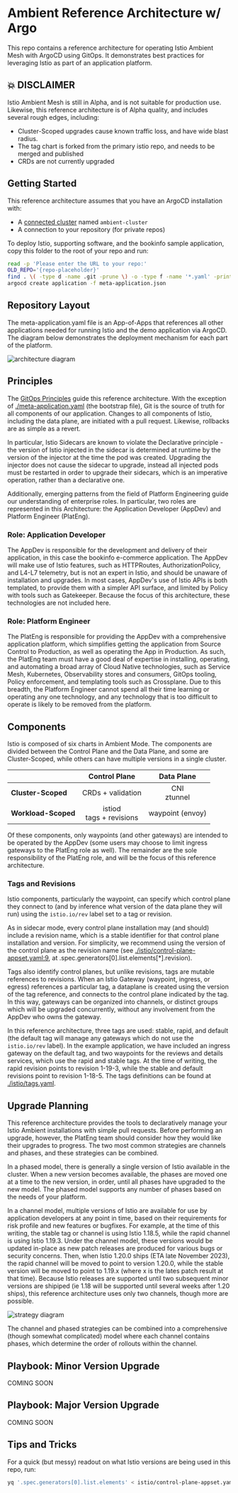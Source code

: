# Ambient Reference Architecture w/ Argo

This repo contains a reference architecture for operating Istio Ambient Mesh with ArgoCD using GitOps.  It demonstrates best practices for leveraging Istio as part of an application platform.

## :boom: DISCLAIMER

Istio Ambient Mesh is still in Alpha, and is not suitable for production use.  Likewise, this reference architecture is of Alpha quality, and includes several rough edges, including:
 * Cluster-Scoped upgrades cause known traffic loss, and have wide blast radius.
 * The tag chart is forked from the primary istio repo, and needs to be merged and published
 * CRDs are not currently upgraded

## Getting Started

This reference architecture assumes that you have an ArgoCD installation with:
 * A [connected cluster](https://argo-cd.readthedocs.io/en/stable/user-guide/commands/argocd_cluster/) named `ambient-cluster`
 * A connection to your repository (for private repos)

To deploy Istio, supporting software, and the bookinfo sample application, copy this folder to the root of your repo and run:

```bash
read -p 'Please enter the URL to your repo:'
OLD_REPO='{repo-placeholder}'
find . \( -type d -name .git -prune \) -o -type f -name '*.yaml' -print0 | xargs -0 sed -i s,$OLD_REPO,$NEW_REPO,g
argocd create application -f meta-application.json
```

## Repository Layout

The meta-application.yaml file is an App-of-Apps that references all other applications needed for running Istio and the demo application via ArgoCD.  The diagram below demonstrates the deployment mechanism for each part of the platform.

![architecture diagram][layout]

## Principles

The [GitOps Principles](https://opengitops.dev/) guide this reference architecture.  With the exception of [./meta-application.yaml](./meta-application.yaml) (the bootstrap file), Git is the source of truth for all components of our application.  Changes to all components of Istio, including the data plane, are initiated with a pull request.  Likewise, rollbacks are as simple as a revert.

In particular, Istio Sidecars are known to violate the Declarative principle - the version of Istio injected in the sidecar is determined at runtime by the version of the injector at the time the pod was created.  Upgrading the injector does not cause the sidecar to upgrade, instead all injected pods must be restarted in order to upgrade their sidecars, which is an imperative operation, rather than a declarative one.

Additionally, emerging patterns from the field of Platform Engineering guide our understanding of enterprise roles.  In particular, two roles are represented in this Architecture: the Application Developer (AppDev) and Platform Engineer (PlatEng).

### Role: Application Developer

The AppDev is responsible for the development and delivery of their application, in this case the bookinfo e-commerce application.  The AppDev will make use of Istio features, such as HTTPRoutes, AuthorizationPolicy, and L4-L7 telemetry, but is not an expert in Istio, and should be unaware of installation and upgrades.  In most cases, AppDev's use of Istio APIs is both templated, to provide them with a simpler API surface, and limited by Policy with tools such as Gatekeeper.  Because the focus of this architecture, these technologies are not included here.

### Role: Platform Engineer

The PlatEng is responsible for providing the AppDev with a comprehensive application platform, which simplifies getting the application from Source Control to Production, as well as operating the App in Production.  As such, the PlatEng team must have a good deal of expertise in installing, operating, and automating a broad array of Cloud Native technologies, such as Service Mesh, Kubernetes, Observability stores and consumers, GitOps tooling, Policy enforcement, and templating tools such as Crossplane.  Due to this breadth, the Platform Engineer cannot spend all their time learning or operating any one technology, and any technology that is too difficult to operate is likely to be removed from the platform.

## Components

Istio is composed of six charts in Ambient Mode.  The components are divided between the Control Plane and the Data Plane, and some are Cluster-Scoped, while others can have multiple versions in a single cluster.

|                     | Control Plane              | Data Plane        |
| ------------------- |:--------------------------:| :----------------:|
| **Cluster-Scoped**  | CRDs + validation          | CNI<br>ztunnel    |
| **Workload-Scoped** | istiod<br>tags + revisions |  waypoint (envoy) |

Of these components, only waypoints (and other gateways) are intended to be operated by the AppDev (some users may choose to limit ingress gateways to the PlatEng role as well).  The remainder are the sole responsibility of the PlatEng role, and will be the focus of this reference architecture.

### Tags and Revisions

Istio components, particularly the waypoint, can specify which control plane they connect to (and by inference what version of the data plane they will run) using the `istio.io/rev` label set to a tag or revision.

As in sidecar mode, every control plane installation may (and should) include a revision name, which is a stable identifier for that control plane installation and version.  For simplicity, we recommend using the version of the control plane as the revision name (see [./istio/control-plane-appset.yaml:9](./istio/control-plane-appset.yaml), at .spec.generators[0].list.elements[*].revision).

Tags also identify control planes, but unlike revisions, tags are mutable references to revisions.  When an Istio Gateway (waypoint, ingress, or egress) references a particular tag, a dataplane is created using the version of the tag reference, and connects to the control plane indicated by the tag.  In this way, gateways can be organized into channels, or distinct groups which will be upgraded concurrently, without any involvement from the AppDev who owns the gateway.

In this reference architecture, three tags are used: stable, rapid, and default (the default tag will manage any gateways which do not use the `istio.io/rev` label).  In the example application, we have included an ingress gateway on the default tag, and two waypoints for the reviews and details services, which use the rapid and stable tags.  At the time of writing, the rapid revision points to revision 1-19-3, while the stable and default revisions point to revision 1-18-5.  The tags definitions can be found at [./istio/tags.yaml](./istio/tags.yaml).

## Upgrade Planning

This reference architecture provides the tools to declaratively manage your Istio Ambient installations with simple pull requests.  Before performing an upgrade, however, the PlatEng team should consider how they would like their upgrades to progress.  The two most common strategies are channels and phases, and these strategies can be combined.

In a phased model, there is generally a single version of Istio available in the cluster.  When a new version becomes available, the phases are moved one at a time to the new version, in order, until all phases have upgraded to the new model.  The phased model supports any number of phases based on the needs of your platform.

In a channel model, multiple versions of Istio are available for use by application developers at any point in time, based on their requirements for risk profile and new features or bugfixes.  For example, at the time of this writing, the stable tag or channel is using Istio 1.18.5, while the rapid channel is using Istio 1.19.3.  Under the channel model, these versions would be updated in-place as new patch releases are produced for various bugs or security concerns.  Then, when Istio 1.20.0 ships (ETA late November 2023), the rapid channel will be moved to point to version 1.20.0, while the stable version will be moved to point to 1.19.x (where x is the lates patch result at that time).  Because Istio releases are supported until two subsequent minor versions are shipiped (ie 1.18 will be supported until several weeks after 1.20 ships), this reference architecture uses only two channels, though more are possible.

![strategy diagram][strategies]

The channel and phased strategies can be combined into a comprehensive (though somewhat complicated) model where each channel contains phases, which determine the order of rollouts within the channel.

## Playbook: Minor Version Upgrade

COMING SOON

## Playbook: Major Version Upgrade

COMING SOON

## Tips and Tricks

For a quick (but messy) readout on what Istio versions are being used in this repo, run:

```bash
yq '.spec.generators[0].list.elements' < istio/control-plane-appset.yaml  && yq '.spec.source.helm.valuesObject.base.tags' < istio/tags.yaml && grep 'targetRevision' istio/*.yaml
```

[layout]: ./documentation/argo-reference-arch.svg "Repo Layout Diagram"
[strategies]: ./documentation/Ambient%20Upgrade%20-%20Strategies.png "Upgrade Strategies Diagram"
